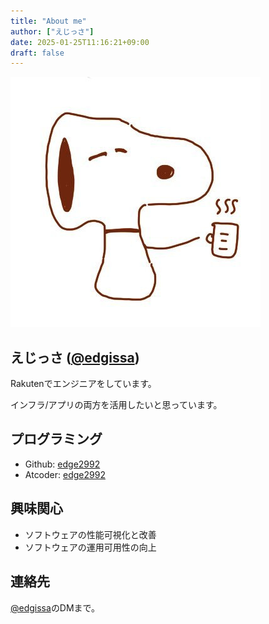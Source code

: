 ```yaml
---
title: "About me"
author: ["えじっさ"]
date: 2025-01-25T11:16:21+09:00
draft: false
---
```


![profile](./profile.jpg)

## えじっさ ([@edgissa](https://twitter.com/edgissa))

Rakutenでエンジニアをしています。

インフラ/アプリの両方を活用したいと思っています。

## プログラミング

- Github: [edge2992](https://github.com/edge2992)
- Atcoder: [edge2992](https://atcoder.jp/users/edge2992)

## 興味関心

- ソフトウェアの性能可視化と改善
- ソフトウェアの運用可用性の向上

## 連絡先

[@edgissa](https://twitter.com/edgissa)のDMまで。
